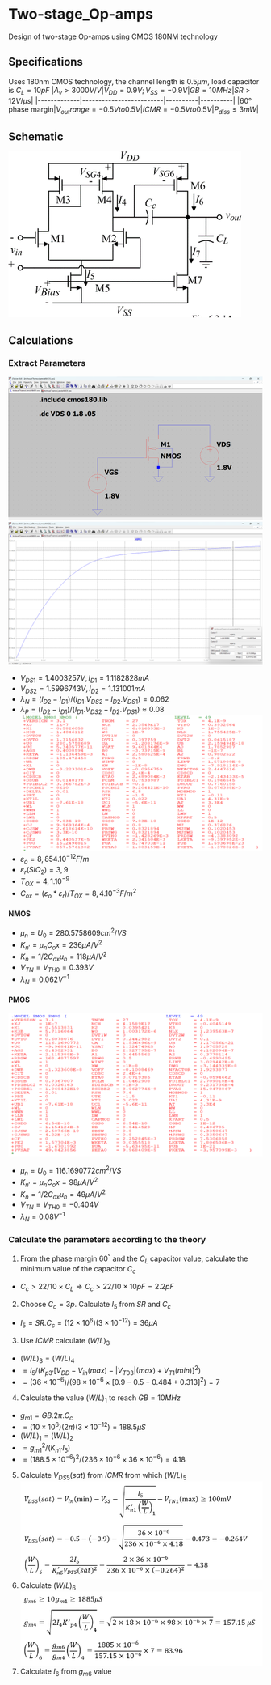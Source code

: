 # Two-stage_Op-amps
Design of two-stage Op-amps using CMOS 180NM technology
## Specifications
Uses 180nm CMOS technology, the channel length is  $0.5µm$, load capacitor is $C_L = 10pF$
|$A_v>3000V/V$|$V_{DD}=0.9V;V_{SS}=-0.9V$|$GB=10MHz$|$SR>12V/µs$|
|-------------|-------------------------|----------|----------|
|$60°$ phase margin|$V_{out}range=-0.5V to 0.5V$|$ICMR=-0.5V to 0.5V$|$P_{diss}≤3mW$|
## Schematic
![Two-stage_Op-amps_schematic](/FLOWCHART/Two-stage_Op-amps_schematic.png)
## Calculations
### Extract Parameters
![NMOS_schematic](/FLOWCHART/NMOS_schematic.png)
![NMOS_Simulation](/FLOWCHART/NMOS_Simulation.png)
- $V_{DS1}=1.4003257V, I_{D1}=1.1182828mA$
- $V_{DS2}=1.5996743V, I_{D2}=1.131001mA$
- $λ_N=(I_{D2}-I_{D1})/(I_{D1}.V_{DS2}-I_{D2}.V_{DS1})=0.062$
- $λ_P=(I_{D2}-I_{D1})/(I_{D1}.V_{DS2}-I_{D2}.V_{DS1})≈0.08$
![NMOS_model](/FLOWCHART/NMOS_model.png)
- $ε_o=8,854.10^{-12}F/m$	
- $ε_r(SiO_2)=3,9$
- $T_{OX}=4,1.10^{-9}$
- $C_{ox}=(ε_o*ε_r)/T_{OX} =8,4 .10^{-3}F/m^2$
#### NMOS
- $µ_n=U_0=280.5758609cm^2/VS$
- $K_{n'}=µ_nC_ox=236μA/V^2$
- $K_n=1/2C_{ox}µ_n=118μA/V^2$
- $V_{TN}=V_{TH0}=0.393 V$
- $λ_N=0.062 V^{-1}$
#### PMOS
![PMOS_model](/FLOWCHART/PMOS_model.png)
- $µ_n=U_0=116.1690772cm^2/VS$
- $K_{n'}=µ_nC_ox=98μA/V^2$
- $K_n=1/2C_{ox}µ_n=49μA/V^2$
- $V_{TN}=V_{TH0}=-0.404V$
- $λ_N=0.08V^{-1}$
### Calculate the parameters according to the theory
1. From the phase margin $60^°$ and the $C_L$ capacitor value, calculate the minimum value of the capacitor $C_c$
- $C_c>22/10×C_L⇒C_c>22/10×10pF=2.2pF$
2. Choose $C_c=3p$. Calculate $I_5$ from $SR$ and $C_c$
- $I_5=SR.C_c=(12×10^6)(3×10^{-12})=36μA$
3. Use $ICMR$ calculate $(W/L)_3$
- $(W/L)_3=(W/L)_4$
- $=I_5/(K_{p3'}[V_{DD}-V_{in}(max)-|V_{T03}|(max)+V_{T1}(min)]^2)$
- $=(36×10^{-6})/(98×10^{-6}×[0.9-0.5-0.484+0.313]^2)=7$
4. Calculate the value $(W/L)_1$ to reach $GB=10MHz$
- $g_{m1}=GB.2π.C_c$
- $=(10×10^6)(2π)(3×10^{-12})=188.5μS$
- $(W/L)_1=(W/L)_2$
- $=g_{m1}^2/(K_{n1'}I_5)$
- $=(188.5×10^{-6})^2/(236×10^{-6}×36×10^{-6})=4.18$
5. Calculate $V_{DS5}(sat)$ from $ICMR$ from which $(W/L)_5$
![(WL)5](/FLOWCHART/(WL)5.png)
6. Calculate $(W/L)_6$
![(WL)6](/FLOWCHART/(WL)6.png)
7. Calculate $I_6$ from $g_{m6}$ value



